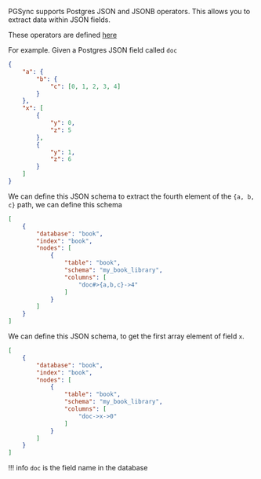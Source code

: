 PGSync supports Postgres JSON and JSONB operators.
This allows you to extract data within JSON fields.

These operators are defined [here](https://www.postgresql.org/docs/current/functions-json.html)

For example. Given a Postgres JSON field called `doc`

```JSON
{
    "a": {
        "b": {
            "c": [0, 1, 2, 3, 4]
        }
    },
    "x": [
        {
            "y": 0,
            "z": 5
        },
        {
            "y": 1,
            "z": 6
        }
    ]
}
```


We can define this JSON schema to extract the fourth element of the 
`{a, b, c}` path, we can define this schema

```JSON
[
    {
        "database": "book",
        "index": "book",
        "nodes": [
            {
                "table": "book",
                "schema": "my_book_library",
                "columns": [
                    "doc#>{a,b,c}->4"
                ]
            }
        ]
    }
]
```


We can define this JSON schema, to get the first array element of field `x`.

```JSON
[
    {
        "database": "book",
        "index": "book",
        "nodes": [
            {
                "table": "book",
                "schema": "my_book_library",
                "columns": [
                    "doc->x->0"
                ]
            }
        ]
    }
]
```

!!! info
    `doc` is the field name in the database
